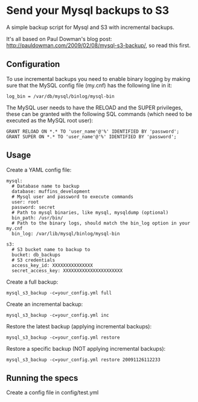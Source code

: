 # Send your Mysql backups to S3
A simple backup script for Mysql and S3 with incremental backups.

It's all based on Paul Dowman's blog post: http://pauldowman.com/2009/02/08/mysql-s3-backup/, so read this first.

## Configuration

To use incremental backups you need to enable binary logging by making sure that the MySQL config file (my.cnf) has the following line in it:

    log_bin = /var/db/mysql/binlog/mysql-bin

The MySQL user needs to have the RELOAD and the SUPER privileges, these can be granted with the following SQL commands (which need to be executed as the MySQL root user):

    GRANT RELOAD ON *.* TO 'user_name'@'%' IDENTIFIED BY 'password';
    GRANT SUPER ON *.* TO 'user_name'@'%' IDENTIFIED BY 'password';

## Usage

Create a YAML config file:

    mysql:
      # Database name to backup
      database: muffins_development
      # Mysql user and password to execute commands
      user: root
      password: secret
      # Path to mysql binaries, like mysql, mysqldump (optional)
      bin_path: /usr/bin/
      # Path to the binary logs, should match the bin_log option in your my.cnf
      bin_log: /var/lib/mysql/binlog/mysql-bin

    s3:
      # S3 bucket name to backup to
      bucket: db_backups
      # S3 credentials
      access_key_id: XXXXXXXXXXXXXXX
      secret_access_key: XXXXXXXXXXXXXXXXXXXXXX

Create a full backup:

    mysql_s3_backup -c=your_config.yml full

Create an incremental backup:

    mysql_s3_backup -c=your_config.yml inc

Restore the latest backup (applying incremental backups):

    mysql_s3_backup -c=your_config.yml restore

Restore a specific backup (NOT applying incremental backups):

    mysql_s3_backup -c=your_config.yml restore 20091126112233

## Running the specs

Create a config file in config/test.yml
